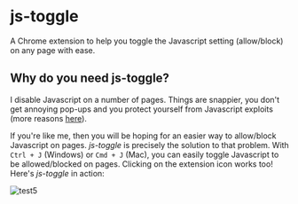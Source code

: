 # js-toggle

A Chrome extension to help you toggle the Javascript setting (allow/block) on any page with ease.

## Why do you need js-toggle?

I disable Javascript on a number of pages. Things are snappier, you don't get annoying pop-ups and you protect yourself from Javascript exploits (more reasons [here](https://softwareengineering.stackexchange.com/questions/26179/why-do-people-disable-javascript)).

If you're like me, then you will be hoping for an easier way to allow/block Javascript on pages. *js-toggle* is precisely the solution to that problem. With `Ctrl + J` (Windows) or `Cmd + J` (Mac), you can easily toggle Javascript to be allowed/blocked on pages. Clicking on the extension icon works too! Here's *js-toggle* in action:

![test5](https://user-images.githubusercontent.com/10496851/56557661-c77a9780-6550-11e9-9f85-2b957738333d.gif)
